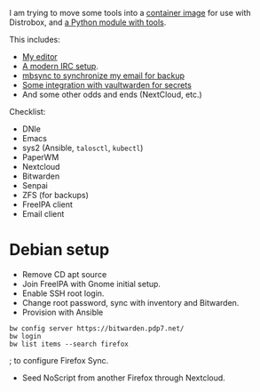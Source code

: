I am trying to move some tools into a [container image](build_workstation) for use with Distrobox, and [a Python module with tools](../scripts).

This includes:

* [My editor](../emacs)
* [A modern IRC setup](modern_irc.md).
* [mbsync to synchronize my email for backup](../scripts/p7s/mail/mbsync.py)
* [Some integration with vaultwarden for secrets](../scripts/p7s/bitwarden.py)
* And some other odds and ends (NextCloud, etc.)

Checklist:

* DNIe
* Emacs
* sys2 (Ansible, `talosctl`, `kubectl`)
* PaperWM
* Nextcloud
* Bitwarden
* Senpai
* ZFS (for backups)
* FreeIPA client
* Email client

# Debian setup

* Remove CD apt source
* Join FreeIPA with Gnome initial setup.
* Enable SSH root login.
* Change root password, sync with inventory and Bitwarden.
* Provision with Ansible

```
bw config server https://bitwarden.pdp7.net/
bw login
bw list items --search firefox
```

; to configure Firefox Sync.

* Seed NoScript from another Firefox through Nextcloud.
